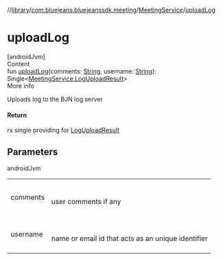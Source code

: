 //[library](../../../index.md)/[com.bluejeans.bluejeanssdk.meeting](../index.md)/[MeetingService](index.md)/[uploadLog](upload-log.md)



# uploadLog  
[androidJvm]  
Content  
fun [uploadLog](upload-log.md)(comments: [String](https://kotlinlang.org/api/latest/jvm/stdlib/kotlin/-string/index.html), username: [String](https://kotlinlang.org/api/latest/jvm/stdlib/kotlin/-string/index.html)): Single<[MeetingService.LogUploadResult](-log-upload-result/index.md)>  
More info  


Uploads log to the BJN log server



#### Return  


rx single providing for [LogUploadResult](-log-upload-result/index.md)



## Parameters  
  
androidJvm  
  
| | |
|---|---|
| <a name="com.bluejeans.bluejeanssdk.meeting/MeetingService/uploadLog/#kotlin.String#kotlin.String/PointingToDeclaration/"></a>comments| <a name="com.bluejeans.bluejeanssdk.meeting/MeetingService/uploadLog/#kotlin.String#kotlin.String/PointingToDeclaration/"></a><br><br>user comments if any<br><br>|
| <a name="com.bluejeans.bluejeanssdk.meeting/MeetingService/uploadLog/#kotlin.String#kotlin.String/PointingToDeclaration/"></a>username| <a name="com.bluejeans.bluejeanssdk.meeting/MeetingService/uploadLog/#kotlin.String#kotlin.String/PointingToDeclaration/"></a><br><br>name or email id that acts as an unique identifier<br><br>|
  
  



